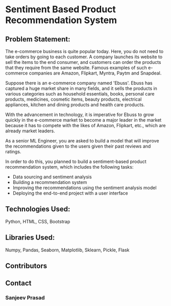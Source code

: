 # Sentiment Based Product Recommendation System

## Problem Statement:

The e-commerce business is quite popular today. Here, you do not need to take orders by going to each customer. A company launches its website to sell the items to the end consumer, and customers can order the products that they require from the same website. Famous examples of such e-commerce companies are Amazon, Flipkart, Myntra, Paytm and Snapdeal.

Suppose there is an e-commerce company named 'Ebuss'. Ebuss has captured a huge market share in many fields, and it sells the products in various categories such as household essentials, books, personal care products, medicines, cosmetic items, beauty products, electrical appliances, kitchen and dining products and health care products.

With the advancement in technology, it is imperative for Ebuss to grow quickly in the e-commerce market to become a major leader in the market because it has to compete with the likes of Amazon, Flipkart, etc., which are already market leaders.

As a senior ML Engineer, you are asked to build a model that will improve the recommendations given to the users given their past reviews and ratings. 

In order to do this, you planned to build a sentiment-based product recommendation system, which includes the following tasks:

<ul>
	<li>Data sourcing and sentiment analysis</li>
	<li>Building a recommendation system</li>
	<li>Improving the recommendations using the sentiment analysis model</li>
	<li>Deploying the end-to-end project with a user interface</li>
</ul>

## Technologies Used: 

Python, HTML, CSS, Bootstrap

## Libraries Used: 

Numpy, Pandas, Seaborn, Matplotlib, Sklearn, Pickle, Flask

## Contributors
## Contact
### Sanjeev Prasad

